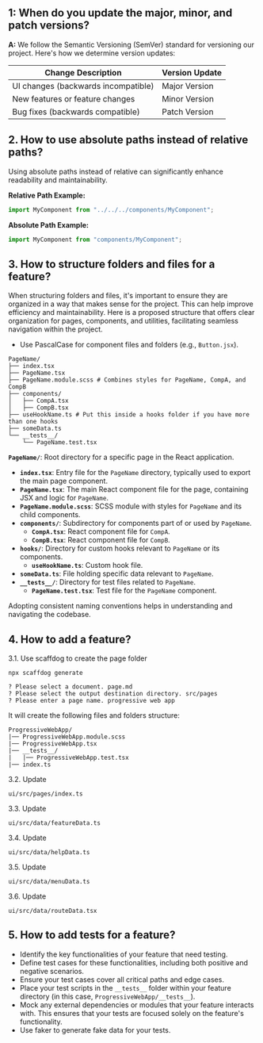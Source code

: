 ## 1: When do you update the major, minor, and patch versions?

**A:** We follow the Semantic Versioning (SemVer) standard for versioning our project. Here's how we determine version updates:

| Change Description                  | Version Update |
| ----------------------------------- | -------------- |
| UI changes (backwards incompatible) | Major Version  |
| New features or feature changes     | Minor Version  |
| Bug fixes (backwards compatible)    | Patch Version  |

## 2. How to use absolute paths instead of relative paths?

Using absolute paths instead of relative can significantly enhance readability and maintainability.

**Relative Path Example:**

```javascript
import MyComponent from "../../../components/MyComponent";
```

**Absolute Path Example:**

```javascript
import MyComponent from "components/MyComponent";
```

## 3. How to structure folders and files for a feature?

When structuring folders and files, it's important to ensure they are organized in a way that makes sense for the project. This can help improve efficiency and maintainability. Here is a proposed structure that offers clear organization for pages, components, and utilities, facilitating seamless navigation within the project.

- Use PascalCase for component files and folders (e.g., `Button.jsx`).

```
PageName/
├── index.tsx
├── PageName.tsx
├── PageName.module.scss # Combines styles for PageName, CompA, and CompB
├── components/
│   ├── CompA.tsx
│   ├── CompB.tsx
├── useHookName.ts # Put this inside a hooks folder if you have more than one hooks
├── someData.ts
└── __tests__/
    └── PageName.test.tsx
```

**`PageName/`**: Root directory for a specific page in the React application.

- **`index.tsx`**: Entry file for the `PageName` directory, typically used to export the main page component.
- **`PageName.tsx`**: The main React component file for the page, containing JSX and logic for `PageName`.
- **`PageName.module.scss`**: SCSS module with styles for `PageName` and its child components.
- **`components/`**: Subdirectory for components part of or used by `PageName`.
  - **`CompA.tsx`**: React component file for `CompA`.
  - **`CompB.tsx`**: React component file for `CompB`.
- **`hooks/`**: Directory for custom hooks relevant to `PageName` or its components.
  - **`useHookName.ts`**: Custom hook file.
- **`someData.ts`**: File holding specific data relevant to `PageName`.
- **`__tests__/`**: Directory for test files related to `PageName`.
  - **`PageName.test.tsx`**: Test file for the `PageName` component.

Adopting consistent naming conventions helps in understanding and navigating the codebase.

## 4. How to add a feature?

3.1. Use scaffdog to create the page folder

```shell
npx scaffdog generate
```

```shell
? Please select a document. page.md
? Please select the output destination directory. src/pages
? Please enter a page name. progressive web app
```

It will create the following files and folders structure:

```shell
ProgressiveWebApp/
|── ProgressiveWebApp.module.scss
|── ProgressiveWebApp.tsx
|── __tests__/
|   |── ProgressiveWebApp.test.tsx
|── index.ts
```

3.2. Update

`ui/src/pages/index.ts`

3.3. Update

`ui/src/data/featureData.ts`

3.4. Update

`ui/src/data/helpData.ts`

3.5. Update

`ui/src/data/menuData.ts`

3.6. Update

`ui/src/data/routeData.tsx`

## 5. How to add tests for a feature?

- Identify the key functionalities of your feature that need testing.
- Define test cases for these functionalities, including both positive and negative scenarios.
- Ensure your test cases cover all critical paths and edge cases.
- Place your test scripts in the `__tests__` folder within your feature directory (in this case, `ProgressiveWebApp/__tests__`).
- Mock any external dependencies or modules that your feature interacts with. This ensures that your tests are focused solely on the feature's functionality.
- Use faker to generate fake data for your tests.
